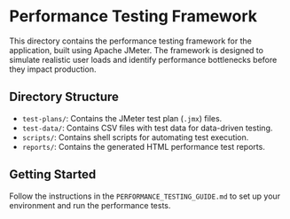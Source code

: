 # Performance Testing Framework

This directory contains the performance testing framework for the application, built using Apache JMeter. The framework is designed to simulate realistic user loads and identify performance bottlenecks before they impact production.

## Directory Structure

- `test-plans/`: Contains the JMeter test plan (`.jmx`) files.
- `test-data/`: Contains CSV files with test data for data-driven testing.
- `scripts/`: Contains shell scripts for automating test execution.
- `reports/`: Contains the generated HTML performance test reports.

## Getting Started

Follow the instructions in the `PERFORMANCE_TESTING_GUIDE.md` to set up your environment and run the performance tests.
